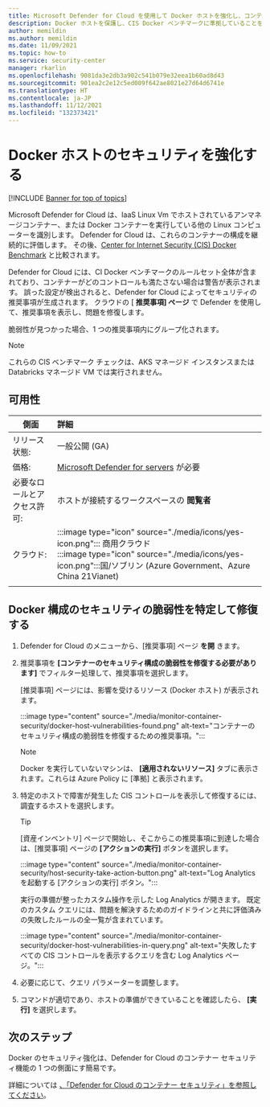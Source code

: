 ```yaml
---
title: Microsoft Defender for Cloud を使用して Docker ホストを強化し、コンテナーを保護する
description: Docker ホストを保護し、CIS Docker ベンチマークに準拠していることを確認する方法
author: memildin
ms.author: memildin
ms.date: 11/09/2021
ms.topic: how-to
ms.service: security-center
manager: rkarlin
ms.openlocfilehash: 9081da3e2db3a902c541b079e32eea1b60ad8d43
ms.sourcegitcommit: 901ea2c2e12c5ed009f642ae8021e27d64d6741e
ms.translationtype: HT
ms.contentlocale: ja-JP
ms.lasthandoff: 11/12/2021
ms.locfileid: "132373421"
---
```

# <a name="harden-your-docker-hosts"></a>Docker ホストのセキュリティを強化する

[!INCLUDE [Banner for top of topics](./includes/banner.md)]

Microsoft Defender for Cloud は、IaaS Linux Vm でホストされているアンマネージコンテナー、または Docker コンテナーを実行している他の Linux コンピューターを識別します。 Defender for Cloud は、これらのコンテナーの構成を継続的に評価します。 その後、[Center for Internet Security (CIS) Docker Benchmark](https://www.cisecurity.org/benchmark/docker/) と比較されます。

Defender for Cloud には、CI Docker ベンチマークのルールセット全体が含まれており、コンテナーがどのコントロールも満たさない場合は警告が表示されます。 誤った設定が検出されると、Defender for Cloud によってセキュリティの推奨事項が生成されます。 クラウドの [ **推奨事項] ページ** で Defender を使用して、推奨事項を表示し、問題を修復します。

脆弱性が見つかった場合、1 つの推奨事項内にグループ化されます。

>[!NOTE]
> これらの CIS ベンチマーク チェックは、AKS マネージド インスタンスまたは Databricks マネージド VM では実行されません。

## <a name="availability"></a>可用性

|側面|詳細|
|----|:----|
|リリース状態:|一般公開 (GA)|
|価格:|[Microsoft Defender for servers](defender-for-servers-introduction.md) が必要|
|必要なロールとアクセス許可:|ホストが接続するワークスペースの **閲覧者**|
|クラウド:|:::image type="icon" source="./media/icons/yes-icon.png"::: 商用クラウド<br>:::image type="icon" source="./media/icons/yes-icon.png":::国/ソブリン (Azure Government、Azure China 21Vianet)|
|||

## <a name="identify-and-remediate-security-vulnerabilities-in-your-docker-configuration"></a>Docker 構成のセキュリティの脆弱性を特定して修復する

1. Defender for Cloud のメニューから、[推奨事項] ページ **を開** きます。

1. 推奨事項を **[コンテナーのセキュリティ構成の脆弱性を修復する必要があります]** でフィルター処理して、推奨事項を選択します。

    [推奨事項] ページには、影響を受けるリソース (Docker ホスト) が表示されます。 

    :::image type="content" source="./media/monitor-container-security/docker-host-vulnerabilities-found.png" alt-text="コンテナーのセキュリティ構成の脆弱性を修復するための推奨事項。":::

    > [!NOTE]
    > Docker を実行していないマシンは、 **[適用されないリソース]** タブに表示されます。これらは Azure Policy に [準拠] と表示されます。 

1. 特定のホストで障害が発生した CIS コントロールを表示して修復するには、調査するホストを選択します。 

    > [!TIP]
    > [資産インベントリ] ページで開始し、そこからこの推奨事項に到達した場合は、[推奨事項] ページの **[アクションの実行]** ボタンを選択します。
    >
    > :::image type="content" source="./media/monitor-container-security/host-security-take-action-button.png" alt-text="Log Analytics を起動する [アクションの実行] ボタン。":::

    実行の準備が整ったカスタム操作を示した Log Analytics が開きます。 既定のカスタム クエリには、問題を解決するためのガイドラインと共に評価済みの失敗したルールの全一覧が含まれています。

    :::image type="content" source="./media/monitor-container-security/docker-host-vulnerabilities-in-query.png" alt-text="失敗したすべての CIS コントロールを表示するクエリを含む Log Analytics ページ。":::

1. 必要に応じて、クエリ パラメーターを調整します。

1. コマンドが適切であり、ホストの準備ができていることを確認したら、 **[実行]** を選択します。


## <a name="next-steps"></a>次のステップ

Docker のセキュリティ強化は、Defender for Cloud のコンテナー セキュリティ機能の 1 つの側面にす簡易です。 

詳細については [、「Defender for Cloud のコンテナー セキュリティ」を参照してください](container-security.md)。
